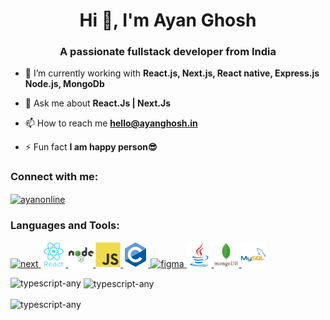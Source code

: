 <h1 align="center">Hi 👋, I'm Ayan Ghosh</h1>
<h3 align="center">A passionate fullstack developer from India</h3>

- 🌱 I’m currently working with **React.js, Next.js, React native, Express.js Node.js, MongoDb**

- 💬 Ask me about **React.Js | Next.Js**

- 📫 How to reach me **hello@ayanghosh.in**

- ⚡ Fun fact **I am happy person😎**

<h3 align="left">Connect with me:</h3>
<p align="left">
<a href="https://linkedin.com/in/ayanonline" target="blank"><img align="center" src="https://raw.githubusercontent.com/rahuldkjain/github-profile-readme-generator/master/src/images/icons/Social/linked-in-alt.svg" alt="ayanonline" height="30" width="40" /></a>
</p>

<h3 align="left">Languages and Tools:</h3>
<p align="left"><a href="https://reactjs.org/" target="_blank" rel="noreferrer"> <img src="https://nextjs.org/favicon.ico" alt="next" width="40" height="40"/> </a><a href="https://nextjs.org/" target="_blank" rel="noreferrer"> <img src="https://raw.githubusercontent.com/devicons/devicon/master/icons/react/react-original-wordmark.svg" alt="react" width="40" height="40"/> </a><a href="https://nodejs.org" target="_blank" rel="noreferrer"> <img src="https://raw.githubusercontent.com/devicons/devicon/master/icons/nodejs/nodejs-original-wordmark.svg" alt="nodejs" width="40" height="40"/> </a><a href="https://developer.mozilla.org/en-US/docs/Web/JavaScript" target="_blank" rel="noreferrer"> <img src="https://raw.githubusercontent.com/devicons/devicon/master/icons/javascript/javascript-original.svg" alt="javascript" width="40" height="40"/> </a> <a href="https://www.cprogramming.com/" target="_blank" rel="noreferrer"> <img src="https://raw.githubusercontent.com/devicons/devicon/master/icons/c/c-original.svg" alt="c" width="40" height="40"/> </a> <a href="https://www.figma.com/" target="_blank" rel="noreferrer"> <img src="https://www.vectorlogo.zone/logos/figma/figma-icon.svg" alt="figma" width="40" height="40"/> </a> <a href="https://www.java.com" target="_blank" rel="noreferrer"> <img src="https://raw.githubusercontent.com/devicons/devicon/master/icons/java/java-original.svg" alt="java" width="40" height="40"/> </a>  <a href="https://www.mongodb.com/" target="_blank" rel="noreferrer"> <img src="https://raw.githubusercontent.com/devicons/devicon/master/icons/mongodb/mongodb-original-wordmark.svg" alt="mongodb" width="40" height="40"/> </a> <a href="https://www.mysql.com/" target="_blank" rel="noreferrer"> <img src="https://raw.githubusercontent.com/devicons/devicon/master/icons/mysql/mysql-original-wordmark.svg" alt="mysql" width="40" height="40"/> </a>   </p>

<p><img align="left" src="https://github-readme-stats.vercel.app/api/top-langs?username=typescript-any&show_icons=true&locale=en&layout=compact" alt="typescript-any" /></p>

<p>&nbsp;<img align="center" src="https://github-readme-stats.vercel.app/api?username=typescript-any&show_icons=true&locale=en" alt="typescript-any" /></p>

<p><img align="center" src="https://github-readme-streak-stats.herokuapp.com/?user=typescript-any&" alt="typescript-any" /></p>
